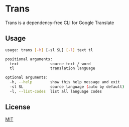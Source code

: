 # Trans

Trans is a dependency-free CLI for Google Translate

## Usage

```bash
usage: trans [-h] [-sl SL] [-l] text tl

positional arguments:
  text              source text / word
  tl                translation language

optional arguments:
  -h, --help        show this help message and exit
  -sl SL            source language (auto by default)
  -l, --list-codes  list all language codes
```

## License
[MIT](https://choosealicense.com/licenses/mit/)
